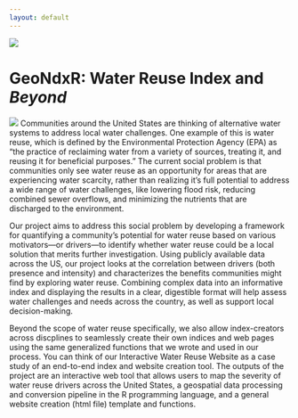 ```yaml
---
layout: default
---
```


<img src="{{ site.url }}{{ site.baseurl }}/assets/img/eScience.png">


# GeoNdxR: Water Reuse Index and *Beyond*
<img src="{{ site.url }}{{ site.baseurl }}/assets/img/index_map_front.png">
Communities around the United States are thinking of alternative water systems to address local water challenges. One example of this is water reuse, which is defined by the Environmental Protection Agency (EPA) as “the practice of reclaiming water from a variety of sources, treating it, and reusing it for beneficial purposes.” The current social problem is that communities only see water reuse as an opportunity for areas that are experiencing water scarcity, rather than realizing it’s full potential to address a wide range of water challenges, like lowering flood risk, reducing combined sewer overflows, and minimizing the nutrients that are discharged to the environment.

Our project aims to address this social problem by developing a framework for quantifying a community’s potential for water reuse based on various motivators—or drivers—to identify whether water reuse could be a local solution that merits further investigation. Using publicly available data across the US, our project looks at the correlation between drivers (both presence and intensity) and characterizes the benefits communities might find by exploring water reuse. Combining complex data into an informative index and displaying the results in a clear, digestible format will help assess water challenges and needs across the country, as well as support local decision-making. 

Beyond the scope of water reuse specifically, we also allow index-creators across discplines to seamlessly create their own indices and web pages using the same generalized functions that we wrote and used in our process. You can think of our Interactive Water Reuse Website as a case study of an end-to-end index and website creation tool. The outputs of the project are an interactive web tool that allows users to map the severity of water reuse drivers across the United States, a geospatial data processing and conversion pipeline in the R programming language, and a general website creation (html file) template and functions. 
